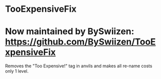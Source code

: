 # TooExpensiveFix

# Now maintained by BySwiizen: https://github.com/BySwiizen/TooExpensiveFix

Removes the "Too Expensive!" tag in anvils and makes all re-name costs only 1 level.